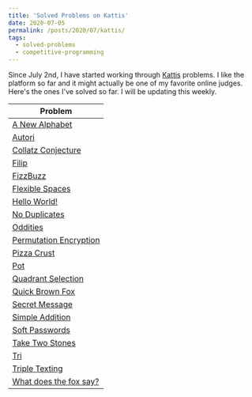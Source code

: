 ```yaml
---
title: 'Solved Problems on Kattis'
date: 2020-07-05
permalink: /posts/2020/07/kattis/
tags:
  - solved-problems
  - competitive-programming
---
```



Since July 2nd, I have started working through [Kattis](https://open.kattis.com/users/yousef2) problems. I like the platform so far and it might actually be one of my favorite online judges.
Here's the ones I've solved so far. I will be updating this weekly.  

|Problem|
| --- |
| [A New Alphabet](https://open.kattis.com/problems/anewalphabet) | 
| [Autori](https://open.kattis.com/problems/autori) | 
| [Collatz Conjecture](https://open.kattis.com/problems/collatz) | 
| [Filip](https://open.kattis.com/problems/filip) | 
| [FizzBuzz](https://open.kattis.com/problems/fizzbuzz) | 
| [Flexible Spaces](https://open.kattis.com/problems/flexible) | 
| [Hello World!](https://open.kattis.com/problems/hello) | 
| [No Duplicates](https://open.kattis.com/problems/nodup) | 
| [Oddities](https://open.kattis.com/problems/oddities) | 
| [Permutation Encryption](https://open.kattis.com/problems/permutationencryption) | 
| [Pizza Crust](https://open.kattis.com/problems/pizza2) | 
| [Pot](https://open.kattis.com/problems/pot) | 
| [Quadrant Selection](https://open.kattis.com/problems/quadrant) | 
| [Quick Brown Fox](https://open.kattis.com/problems/quickbrownfox) | 
| [Secret Message](https://open.kattis.com/problems/secretmessage) | 
| [Simple Addition](https://open.kattis.com/problems/simpleaddition) | 
| [Soft Passwords](https://open.kattis.com/problems/softpasswords) | 
| [Take Two Stones](https://open.kattis.com/problems/twostones) | 
| [Tri](https://open.kattis.com/problems/tri) | 
| [Triple Texting](https://open.kattis.com/problems/tripletexting) | 
| [What does the fox say?](https://open.kattis.com/problems/whatdoesthefoxsay) | 
